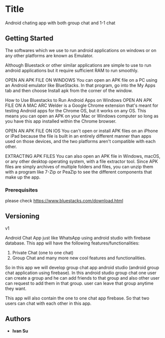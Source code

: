 # Title

Android chating app with both group chat and 1-1 chat

## Getting Started

The softwares which we use to run android applications on windows or on any other platforms are known as Emulator.

Although Bluestack or other similar applications are simple to use to run android applications but it require sufficient RAM to run smoothly.

OPEN AN APK FILE ON WINDOWS
You can open an APK file on a PC using an Android emulator like BlueStacks. In that program, go into the My Apps tab and then choose Install apk from the corner of the window.

How to Use Bluestacks to Run Android Apps on Windows 
OPEN AN APK FILE ON A MAC
ARC Welder is a Google Chrome extension that's meant for testing Android apps for the Chrome OS, but it works on any OS. This means you can open an APK on your Mac or Windows computer so long as you have this app installed within the Chrome browser.

OPEN AN APK FILE ON IOS
You can't open or install APK files on an iPhone or iPad because the file is built in an entirely different manner than apps used on those devices, and the two platforms aren't compatible with each other.

EXTRACTING APK FILES
You can also open an APK file in Windows, macOS, or any other desktop operating system, with a file extractor tool. Since APK files are simply archives of multiple folders and files, you can unzip them with a program like 7-Zip or PeaZip to see the different components that make up the app.

### Prerequisites

please check https://www.bluestacks.com/download.html

## Versioning

v1

Android Chat App just like WhatsApp using android studio with firebase database.
This app will have the following features/functionalities:
1. Private Chat (one to one chat)
2. Group Chat
and many more new cool features and functionalities.

So in this app we will develop group chat app android studio (android group chat application using firebase). In this android studio group chat one user can create a group and he can add friends to that group and also other user can request to add them in that group. user can leave that group anytime they want.

This app will also contain the one to one chat app firebase. So that two users can chat with each other in this app.

## Authors

* **Ivan Su** 

